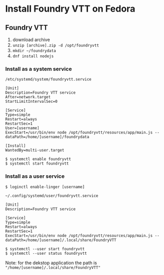 Install Foundry VTT on Fedora
=============================



Foundry VTT
-----------

  1. download archive
  1. `unzip [archive].zip -d /opt/foundryvtt`
  1. `mkdir ~/foundrydata`
  1. `dnf install nodejs`


### Install as a system service

`/etc/systemd/system/foundryvtt.service`
```
[Unit]
Description=Foundry VTT service
After=network.target
StartLimitIntervalSec=0

[Service]
Type=simple
Restart=always
RestartSec=1
User=[username]
ExecStart=/usr/bin/env node /opt/foundryvtt/resources/app/main.js --dataPath=/home/[username]/foundrydata

[Install]
WantedBy=multi-user.target
```

```
$ systemctl enable foundryvtt
$ systemctl start foundryvtt
```


### Install as a user service

```
$ loginctl enable-linger [username]
```

`~/.config/systemd/user/foundryvtt.service`
```
[Unit]
Description=Foundry VTT service

[Service]
Type=simple
Restart=always
RestartSec=1
ExecStart=/usr/bin/env node /opt/foundryvtt/resources/app/main.js --dataPath=/home/[username]/.local/share/FoundryVTT
```

```
$ systemctl --user start foundryvtt
$ systemctl --user status foundryvtt
```

Note: for the dekstop application the path is `"/home/[username]/.local/share/FoundryVTT"`
